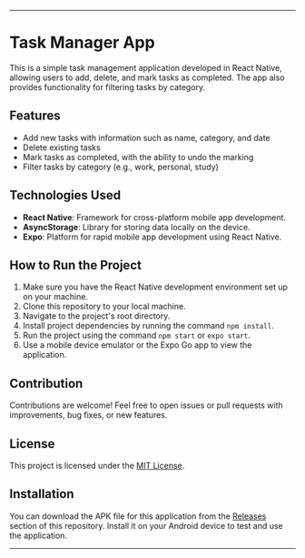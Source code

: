
---

# Task Manager App

This is a simple task management application developed in React Native, allowing users to add, delete, and mark tasks as completed. The app also provides functionality for filtering tasks by category.

## Features

- Add new tasks with information such as name, category, and date
- Delete existing tasks
- Mark tasks as completed, with the ability to undo the marking
- Filter tasks by category (e.g., work, personal, study)

## Technologies Used

- **React Native**: Framework for cross-platform mobile app development.
- **AsyncStorage**: Library for storing data locally on the device.
- **Expo**: Platform for rapid mobile app development using React Native.

## How to Run the Project

1. Make sure you have the React Native development environment set up on your machine.
2. Clone this repository to your local machine.
3. Navigate to the project's root directory.
4. Install project dependencies by running the command `npm install`.
5. Run the project using the command `npm start` or `expo start`.
6. Use a mobile device emulator or the Expo Go app to view the application.

## Contribution

Contributions are welcome! Feel free to open issues or pull requests with improvements, bug fixes, or new features.

## License

This project is licensed under the [MIT License](LICENSE).

## Installation

You can download the APK file for this application from the [Releases](https://github.com/joseook/todo-list-mobile/releases) section of this repository. Install it on your Android device to test and use the application.

---

